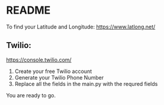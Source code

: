 # README

To find your Latitude and Longitude: https://www.latlong.net/

## Twilio:
https://console.twilio.com/

1. Create your free Twilio account
2. Generate your Twilio Phone Number
3. Replace all the fields in the main.py with the requred fields

You are ready to go.
